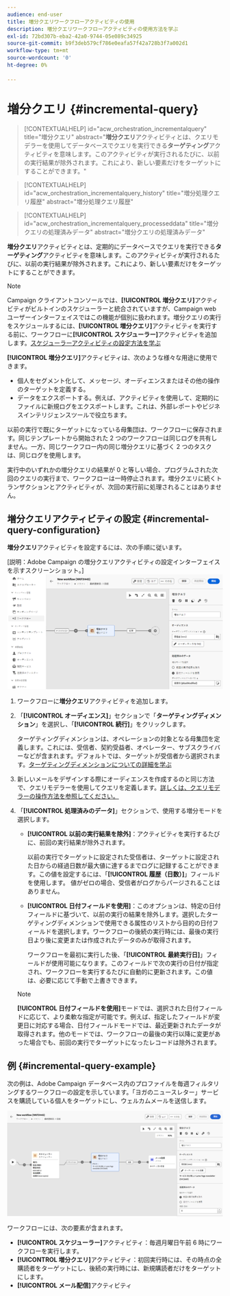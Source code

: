 ```yaml
---
audience: end-user
title: 増分クエリワークフローアクティビティの使用
description: 増分クエリワークフローアクティビティの使用方法を学ぶ
exl-id: 72bd307b-eba2-42a0-9744-05e089c34925
source-git-commit: b9f3deb579cf786e0eafa57f42a728b3f7a002d1
workflow-type: tm+mt
source-wordcount: '0'
ht-degree: 0%

---
```


# 増分クエリ {#incremental-query}

>[!CONTEXTUALHELP]
>id="acw_orchestration_incrementalquery"
>title="増分クエリ"
>abstract="**増分クエリ**&#x200B;アクティビティとは、クエリモデラーを使用してデータベースでクエリを実行できる&#x200B;**ターゲティング**&#x200B;アクティビティを意味します。このアクティビティが実行されるたびに、以前の実行結果が除外されます。これにより、新しい要素だけをターゲットにすることができます。"

>[!CONTEXTUALHELP]
>id="acw_orchestration_incrementalquery_history"
>title="増分処理クエリ履歴"
>abstract="増分処理クエリ履歴"

>[!CONTEXTUALHELP]
>id="acw_orchestration_incrementalquery_processeddata"
>title="増分クエリの処理済みデータ"
>abstract="増分クエリの処理済みデータ"

**増分クエリ**&#x200B;アクティビティとは、定期的にデータベースでクエリを実行できる&#x200B;**ターゲティング**&#x200B;アクティビティを意味します。このアクティビティが実行されるたびに、以前の実行結果が除外されます。これにより、新しい要素だけをターゲットにすることができます。

>[!NOTE]
>
>Campaign クライアントコンソールでは、**[!UICONTROL 増分クエリ]**&#x200B;アクティビティがビルトインのスケジューラーと統合されていますが、Campaign web ユーザーインターフェイスではこの機能が個別に扱われます。増分クエリの実行をスケジュールするには、**[!UICONTROL 増分クエリ]**&#x200B;アクティビティを実行する前に、ワークフローに&#x200B;**[!UICONTROL スケジューラー]**&#x200B;アクティビティを追加します。[スケジューラーアクティビティの設定方法を学ぶ](scheduler.md)

**[!UICONTROL 増分クエリ]**&#x200B;アクティビティは、次のような様々な用途に使用できます。

* 個人をセグメント化して、メッセージ、オーディエンスまたはその他の操作のターゲットを定義する。
* データをエクスポートする。例えば、アクティビティを使用して、定期的にファイルに新規ログをエクスポートします。これは、外部レポートやビジネスインテリジェンスツールで役立ちます。

以前の実行で既にターゲットになっている母集団は、ワークフローに保存されます。同じテンプレートから開始された 2 つのワークフローは同じログを共有しません。一方、同じワークフロー内の同じ増分クエリに基づく 2 つのタスクは、同じログを使用します。

実行中のいずれかの増分クエリの結果が 0 と等しい場合、プログラムされた次回のクエリの実行まで、ワークフローは一時停止されます。増分クエリに続くトランザクションとアクティビティが、次回の実行前に処理されることはありません。

## 増分クエリアクティビティの設定 {#incremental-query-configuration}

**増分クエリ**&#x200B;アクティビティを設定するには、次の手順に従います。

[説明：Adobe Campaign の増分クエリアクティビティの設定インターフェイスを示すスクリーンショット。]\
![](../assets/incremental-query.png)

1. ワークフローに&#x200B;**増分クエリ**&#x200B;アクティビティを追加します。

1. 「**[!UICONTROL オーディエンス]**」セクションで「**ターゲティングディメンション**」を選択し、「**[!UICONTROL 続行]**」をクリックします。

   ターゲティングディメンションは、オペレーションの対象となる母集団を定義します。これには、受信者、契約受益者、オペレーター、サブスクライバーなどが含まれます。デフォルトでは、ターゲットが受信者から選択されます。[ターゲティングディメンションについての詳細を学ぶ](../../audience/about-recipients.md#targeting-dimensions)

1. 新しいメールをデザインする際にオーディエンスを作成するのと同じ方法で、クエリモデラーを使用してクエリを定義します。[詳しくは、クエリモデラーの操作方法を参照してください。](../../query/query-modeler-overview.md)

1. 「**[!UICONTROL 処理済みのデータ]**」セクションで、使用する増分モードを選択します。

   * **[!UICONTROL 以前の実行結果を除外]**：アクティビティを実行するたびに、前回の実行結果が除外されます。

     以前の実行でターゲットに設定された受信者は、ターゲットに設定された日からの経過日数が最大値に達するまでログに記録することができます。この値を設定するには、「**[!UICONTROL 履歴（日数）]**」フィールドを使用します。 値がゼロの場合、受信者がログからパージされることはありません。

   * **[!UICONTROL 日付フィールドを使用]**：このオプションは、特定の日付フィールドに基づいて、以前の実行の結果を除外します。選択したターゲティングディメンションで使用できる属性のリストから目的の日付フィールドを選択します。ワークフローの後続の実行時には、最後の実行日より後に変更または作成されたデータのみが取得されます。

     ワークフローを最初に実行した後、「**[!UICONTROL 最終実行日]**」フィールドが使用可能になります。このフィールドで次の実行の日付が指定され、ワークフローを実行するたびに自動的に更新されます。この値は、必要に応じて手動で上書きできます。

   >[!NOTE]
   >
   >**[!UICONTROL 日付フィールドを使用]**&#x200B;モードでは、選択された日付フィールドに応じて、より柔軟な指定が可能です。例えば、指定したフィールドが変更日に対応する場合、日付フィールドモードでは、最近更新されたデータが取得されます。他のモードでは、ワークフローの最後の実行以降に変更があった場合でも、前回の実行でターゲットになったレコードは除外されます。

## 例 {#incremental-query-example}

次の例は、Adobe Campaign データベース内のプロファイルを毎週フィルタリングするワークフローの設定を示しています。「ヨガのニュースレター」サービスを購読している個人をターゲットにし、ウェルカムメールを送信します。

![「ヨガのニュースレター」サービスを購読しているプロファイルをフィルタリングするためのワークフロー設定の例のスクリーンショット。](../assets/incremental-query-example.png)

ワークフローには、次の要素が含まれます。

* **[!UICONTROL スケジューラー]**&#x200B;アクティビティ：毎週月曜日午前 6 時にワークフローを実行します。
* **[!UICONTROL 増分クエリ]**&#x200B;アクティビティ：初回実行時には、その時点の全購読者をターゲットにし、後続の実行時には、新規購読者だけをターゲットにします。
* **[!UICONTROL メール配信]**&#x200B;アクティビティ